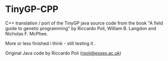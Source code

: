 # TinyGP-CPP
C++ translation / port of the TinyGP java source code from the book "A field guide to genetic programming" by Riccardo Poli, William B. Langdon and Nicholas F. McPhee.

More or less finished i think - still testing it .

Original Java code by Riccardo Poli (rpoli@essex.ac.uk)
